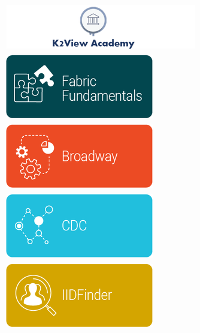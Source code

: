 ![image](/academy/images/academy_header.PNG)

[![<img align="center">](/academy/images/asset20.png)](/academy/Training_Level_1)

[![<img align="center">](/academy/images/asset21.png)](/academy/Broadway/Training_Level_1)

![<img align="center">](/academy/images/asset22.png)

![<img align="center">](/academy/images/asset23.png)
